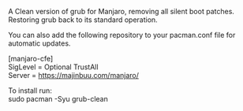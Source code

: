 <p>A Clean version of grub for Manjaro, removing all silent boot patches. Restoring grub back to its standard operation.</p>
<p>You can also add the following repository to your pacman.conf file for automatic updates.</p>
<p>[manjaro-cfe]<br>
SigLevel = Optional TrustAll<br>
Server = <a href="https://majinbuu.com/manjaro/">https://majinbuu.com/manjaro/</a></p>
<p>To install run:<br>
sudo pacman -Syu grub-clean</p>
